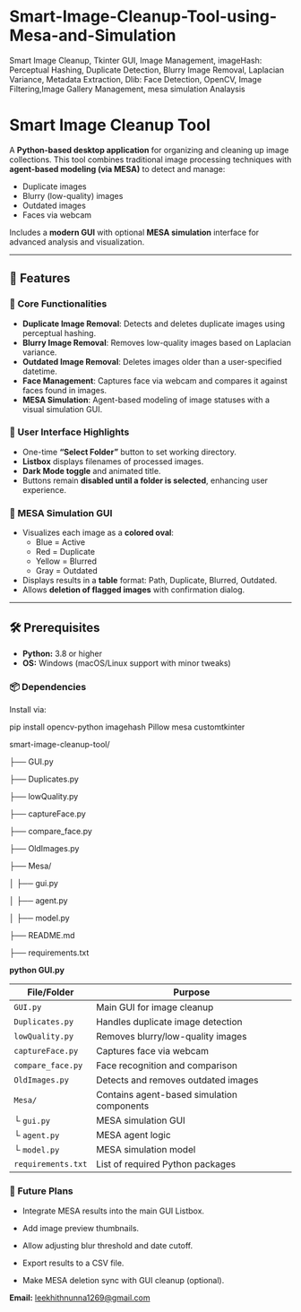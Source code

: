 # Smart-Image-Cleanup-Tool-using-Mesa-and-Simulation
Smart Image Cleanup, Tkinter GUI, Image Management, imageHash: Perceptual Hashing, Duplicate Detection, Blurry Image Removal, Laplacian Variance, Metadata Extraction, Dlib: Face Detection, OpenCV, Image Filtering,Image Gallery Management, mesa simulation Analaysis

# Smart Image Cleanup Tool

A **Python-based desktop application** for organizing and cleaning up image collections. This tool combines traditional image processing techniques with **agent-based modeling (via MESA)** to detect and manage:
- Duplicate images
- Blurry (low-quality) images
- Outdated images
- Faces via webcam

Includes a **modern GUI** with optional **MESA simulation** interface for advanced analysis and visualization.

---

## 🚀 Features

### 🧠 Core Functionalities
- **Duplicate Image Removal**: Detects and deletes duplicate images using perceptual hashing.
- **Blurry Image Removal**: Removes low-quality images based on Laplacian variance.
- **Outdated Image Removal**: Deletes images older than a user-specified datetime.
- **Face Management**: Captures face via webcam and compares it against faces found in images.
- **MESA Simulation**: Agent-based modeling of image statuses with a visual simulation GUI.

### 🎨 User Interface Highlights
- One-time **“Select Folder”** button to set working directory.
- **Listbox** displays filenames of processed images.
- **Dark Mode toggle** and animated title.
- Buttons remain **disabled until a folder is selected**, enhancing user experience.

### 🧪 MESA Simulation GUI
- Visualizes each image as a **colored oval**:
  - Blue = Active  
  - Red = Duplicate  
  - Yellow = Blurred  
  - Gray = Outdated
- Displays results in a **table** format: Path, Duplicate, Blurred, Outdated.
- Allows **deletion of flagged images** with confirmation dialog.

---

## 🛠️ Prerequisites

- **Python:** 3.8 or higher  
- **OS:** Windows (macOS/Linux support with minor tweaks)

### 📦 Dependencies
Install via:

pip install opencv-python imagehash Pillow mesa customtkinter

smart-image-cleanup-tool/

├── GUI.py

├── Duplicates.py

├── lowQuality.py

├── captureFace.py

├── compare_face.py

├── OldImages.py

├── Mesa/

│   ├── gui.py

│   ├── agent.py

│   ├── model.py

├── README.md

├── requirements.txt

**python GUI.py**

| File/Folder        | Purpose                                    |
| ------------------ | ------------------------------------------ |
| `GUI.py`           | Main GUI for image cleanup                 |
| `Duplicates.py`    | Handles duplicate image detection          |
| `lowQuality.py`    | Removes blurry/low-quality images          |
| `captureFace.py`   | Captures face via webcam                   |
| `compare_face.py`  | Face recognition and comparison            |
| `OldImages.py`     | Detects and removes outdated images        |
| `Mesa/`            | Contains agent-based simulation components |
| └ `gui.py`         | MESA simulation GUI                        |
| └ `agent.py`       | MESA agent logic                           |
| └ `model.py`       | MESA simulation model                      |
| `requirements.txt` | List of required Python packages           |

### 🔮 Future Plans

- Integrate MESA results into the main GUI Listbox.

- Add image preview thumbnails.

- Allow adjusting blur threshold and date cutoff.

- Export results to a CSV file.

- Make MESA deletion sync with GUI cleanup (optional).

**Email:** leekhithnunna1269@gmail.com
